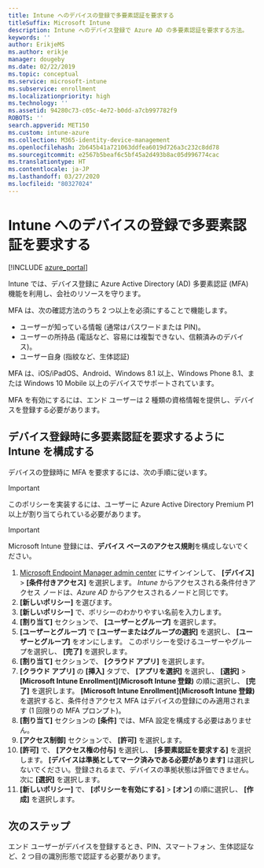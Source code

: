 ```yaml
---
title: Intune へのデバイスの登録で多要素認証を要求する
titleSuffix: Microsoft Intune
description: Intune へのデバイス登録で Azure AD の多要素認証を要求する方法。
keywords: ''
author: ErikjeMS
ms.author: erikje
manager: dougeby
ms.date: 02/22/2019
ms.topic: conceptual
ms.service: microsoft-intune
ms.subservice: enrollment
ms.localizationpriority: high
ms.technology: ''
ms.assetid: 94280c73-c05c-4e72-b0dd-a7cb997782f9
ROBOTS: ''
search.appverid: MET150
ms.custom: intune-azure
ms.collection: M365-identity-device-management
ms.openlocfilehash: 2b645b41a721063ddfea6019d726a3c232c8dd78
ms.sourcegitcommit: e2567b5beaf6c5bf45a2d493b8ac05d996774cac
ms.translationtype: HT
ms.contentlocale: ja-JP
ms.lasthandoff: 03/27/2020
ms.locfileid: "80327024"
---
```

# <a name="require-multi-factor-authentication-for-intune-device-enrollments"></a>Intune へのデバイスの登録で多要素認証を要求する

[!INCLUDE [azure_portal](../includes/azure_portal.md)]

Intune では、デバイス登録に Azure Active Directory (AD) 多要素認証 (MFA) 機能を利用し、会社のリソースを守ります。

MFA は、次の確認方法のうち 2 つ以上を必須にすることで機能します。

- ユーザーが知っている情報 (通常はパスワードまたは PIN)。
- ユーザーの所持品 (電話など、容易には複製できない、信頼済みのデバイス)。
- ユーザー自身 (指紋など、生体認証)

MFA は、iOS/iPadOS、Android、Windows 8.1 以上、Windows Phone 8.1、または Windows 10 Mobile 以上のデバイスでサポートされています。

MFA を有効にするには、エンド ユーザーは 2 種類の資格情報を提供し、デバイスを登録する必要があります。

## <a name="configure-intune-to-require-multi-factor-authentication-at-device-enrollment"></a>デバイス登録時に多要素認証を要求するように Intune を構成する

デバイスの登録時に MFA を要求するには、次の手順に従います。

>[!Important]
>このポリシーを実装するには、ユーザーに Azure Active Directory Premium P1 以上が割り当てられている必要があります。

>[!Important]
>Microsoft Intune 登録には、**デバイス ベースのアクセス規則**を構成しないでください。

1. [Microsoft Endpoint Manager admin center](https://go.microsoft.com/fwlink/?linkid=2109431) にサインインして、 **[デバイス]**  >  **[条件付きアクセス]** を選択します。 *Intune* からアクセスされる条件付きアクセス ノードは、*Azure AD* からアクセスされるノードと同じです。
2. **[新しいポリシー]** を選びます。
3. **[新しいポリシー]** で、ポリシーのわかりやすい名前を入力します。
4. **[割り当て]** セクションで、 **[ユーザーとグループ]** を選択します。 
5. **[ユーザーとグループ]** で **[ユーザーまたはグループの選択]** を選択し、 **[ユーザーとグループ]** をオンにします。 このポリシーを受けるユーザーやグループを選択し、 **[完了]** を選択します。
6. **[割り当て]** セクションで、 **[クラウド アプリ]** を選択します。
7. **[クラウド アプリ]** の **[挿入]** タブで、 **[アプリを選択]** を選択し、 **[選択]**  >  **[Microsoft Intune Enrollment]\(Microsoft Intune 登録\)** の順に選択し、 **[完了]** を選択します。 **[Microsoft Intune Enrollment]\(Microsoft Intune 登録\)** を選択すると、条件付きアクセス MFA はデバイスの登録にのみ適用されます (1 回限りの MFA プロンプト)。
8. **[割り当て]** セクションの **[条件]** では、MFA 設定を構成する必要はありません。
9. **[アクセス制御]** セクションで、 **[許可]** を選択します。
10. **[許可]** で、 **[アクセス権の付与]** を選択し、 **[多要素認証を要求する]** を選択します。 **[デバイスは準拠としてマーク済みである必要があります]** は選択しないでください。登録されるまで、デバイスの準拠状態は評価できません。 次に **[選択]** を選択します。
11. **[新しいポリシー]** で、 **[ポリシーを有効にする]**  >  **[オン]** の順に選択し、 **[作成]** を選択します。



## <a name="next-steps"></a>次のステップ

エンド ユーザーがデバイスを登録するとき、PIN、スマートフォン、生体認証など、2 つ目の識別形態で認証する必要があります。

